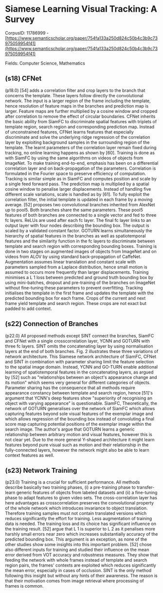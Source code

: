 # Siamese Learning Visual Tracking: A Survey

CorpusID: 11786999 - [https://www.semanticscholar.org/paper/754fa133a250d824c50b4c3b9c73975059954f41](https://www.semanticscholar.org/paper/754fa133a250d824c50b4c3b9c73975059954f41)

Fields: Computer Science, Mathematics

## (s18) CFNet
(p18.0) [54] adds a correlation filter and crop layers to the branch that concerns the template. These layers follow directly the convolutional network. The input is a larger region of the frame including the template, hence resolution of feature maps in the branches and prediction map is larger. Feature maps are further multiplied by a cosine window and cropped after correlation to remove the effect of circular boundaries. CFNet inherits the basic ability from SiamFC to discriminate spatial features with triplets of template region, search region and corresponding prediction map. Instead of unconstrained features, CFNet learns features that especially discriminate and solve the underlying ridge regression of the correlation layer by exploiting background samples in the surrounding region of the template. The learnt parameters of the correlation layer remain fixed during tracking, no online learning happens as shown by [60]. Training is done as with SiamFC by using the same algorithms on videos of objects from ImageNet. To make training end-to-end, emphasis has been on a differential correlation layer and on back-propagation of the parameters. Correlation is formulated in the Fourier space to preserve efficiency of computation. Tracking is similar simple as in SiamFC and computes position and scale by a single feed forward pass. The prediction map is multiplied by a spatial cosine window to penalise larger displacements. Instead of handling five different scale variations, scale is handled as by [61]. To fully exploit the correlation filter, the initial template is updated in each frame by a moving average. [52] proposes two convolutional branches inherited from AlexNet up to pool5. Both branches share the same parameters. These pool5 features of both branches are connected to a single vector and fed to three fc layers. ReLUs are used after each fc layer. The final fc layer links to an output layer with four nodes describing the bounding box. The output is scaled by a validated constant factor. GOTURN learns simultaneously the hierarchy of spatial features in the branches as well as spatiotemporal features and the similarity function in the fc layers to discriminate between template and search region with corresponding bounding boxes. Training is done in two stages on augmented images of objects from ImageNet and on videos from ALOV by using standard back-propagation of CaffeNet. Augmentation assumes linear translation and constant scale with parameters sampled from a Laplace distribution, hence small motion is assumed to occurs more frequently than larger displacements. Training minimises a L 1 loss between predicted and ground truth bounding box by using mini-batches, dropout and pre-training of the branches on ImageNet without fine-tuning these parameters to prevent overfitting. Tracking initialises the template in the first frame and updates the template with the predicted bounding box for each frame. Crops of the current and next frame yield template and search region. These crops are not exact but padded to add context.
## (s22) Connection of Branches
(p22.0) All proposed methods except SINT connect the branches, SiamFC and CFNet with a single crosscorrelation layer, YCNN and GOTURN with three fc layers. SINT omits the concatenating layer by using normalisation layers at the end of both branches. Fig. 2 illustrates these three variations of network architecture. This Siamese network architecture of SiamFC, CFNet and SINT in combination with parameter sharing limit the feature selection to the spatial image domain. Instead, YCNN and GO-TURN enable additional learning of spatiotemporal features in the concatenating layers, as argued by [52] such as "relationships between an object's appearance change and its motion" which seems very general for different categories of objects. Parameter sharing has the consequence that all methods require appearance constancy between template and search region, hence [51]'s argument that YCNN's deep features show "superiority of recognising an object with varying appearance" is questionable. SiamFC, Theoretically, the network of GOTURN generalises over the network of SiamFC which allows capturing features beyond sole visual features of the exemplar image and which allows regression of the bounding box instead of convoluting a final score map capturing potential positions of the exemplar image within the search image. The author's argue that GOTURN learns a generic relationship between arbitrary motion and visual features, however this is not clear yet. Due to the more general Y-shaped architecture it might learn features beyond pure visual such as motion and their relationship in the fully-connected layers, however the network might also be able to learn context features as well.
## (s23) Network Training
(p23.0) Training is a crucial for sufficient performance. All methods describe basically two training phases, (i) a pre-training phase to transfer-learn generic features of objects from labeled datasets and (ii) a fine-tuning phase to adapt features to given video sets. The cross-correlation layer has here advantages as crosscorrelation preserves the convolutional property of the whole network which introduces invariance to object translation. Therefore training samples must not contain translated versions which reduces significantly the effort for training. Less augmentation of training data is needed. The training loss and its choice has significant influence on the training result. [52] argue that L 1 is superior to L 2 as it penalises more harshly small errors near zero which increases substantially accuracy of the predicted bounding box. This argument is an exception, as none of the other studies show some insights into this important problem. [52] chose also different inputs for training and studied their influence on the mean error derived from VOT accuracy and robustness measures. They show that feeding the network with whole frames instead of template and search region pairs, the frames' contexts are exploited which reduces significantly the mean error, especially in cases of occlusion. SINT is the only method following this insight but without any hints of their awareness. The reason is that their motivation comes from image retrieval where processing of frames is common.

